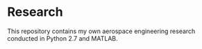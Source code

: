 # Research
This repository contains my own aerospace engineering research conducted in Python 2.7 and MATLAB.
